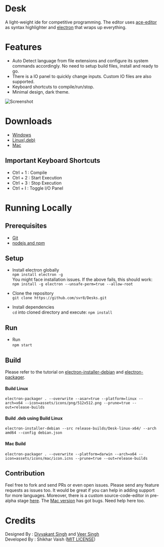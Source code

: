 # Desk
A light-weight ide for competitive programming. The editor uses [ace-editor](https://github.com/ajaxorg/ace) as syntax highlighter and [electron](https://electronjs.org/) that wraps up everything.

# Features
- Auto Detect language from file extensions and configure its system commands accordingly. No need to setup build files, install and ready to go.
- There is a IO panel to quickly change inputs. Custom IO files are also supported.
- Keyboard shortcuts to compile/run/stop.
- Minimal design, dark theme.

![Screenshot](https://github.com/svr8/Desk/blob/master/Preview.PNG)

# Downloads
+ [Windows](https://www.mediafire.com/file/3g7d2dmntep23ig/Desk-win32-ia32.zip/file)
+ [Linux(.deb)](https://www.mediafire.com/file/3l4taqh973x8b8z/desk_1.1.5_amd64.deb/file)
+ [Mac](https://www.mediafire.com/file/laekink77nmws72/Desk-darwin-x64.zip/file)

## Important Keyboard Shortcuts
- Ctrl + 1 : Compile
- Ctrl + 2 : Start Execution
- Ctrl + 3 : Stop Execution
- Ctrl + I : Toggle I/O Panel

# Running Locally
## Prerequisites
+ [Git](https://git-scm.com/)
+ [nodejs and npm](https://nodejs.org/en/)

## Setup
+ Install electron globally<br/>
`npm install electron -g`<br/>
You might face installation issues. If the above fails, this should work:<br/>
`npm install -g electron --unsafe-perm=true --allow-root`

+ Clone the repository<br/>
`git clone https://github.com/svr8/Desks.git`

+ Install dependencies<br/>
`cd` into cloned directory and execute:
`npm install`

## Run
+ Run<br/>
`npm start`

## Build
Please refer to the tutorial on [electron-installer-debian](https://www.christianengvall.se/electron-installer-debian-package/) and [electron-packager](https://www.christianengvall.se/electron-packager-tutorial/).

#### Build Linux
`electron-packager . --overwrite --asar=true --platform=linux --arch=x64 --icon=assets/icons/png/512x512.png --prune=true --out=release-builds`

#### Build .deb using Build Linux
`electron-installer-debian --src release-builds/Desk-linux-x64/ --arch amd64 --config debian.json`

#### Mac Build
`electron-packager . --overwrite --platform=darwin --arch=x64 --icon=assets/icons/mac/icon.icns --prune=true --out=release-builds`

## Contribution
Feel free to fork and send PRs or even open issues. Please send any feature requests as issues too. It would be great if you can help in adding support for more languages.
Moreover, there is a custom source-code-editor in pre-alpha stage [here](https://github.com/MFOSSociety/sourcecodearea).
The [Mac version](https://www.mediafire.com/file/ufkhnlmozw6kvb0/Desk-darwin-x64.zip/file) has got bugs. Need help here too.

# Credits
Designed By : [Divyakant Singh](https://www.behance.net/divyakantsingh) and [Veer Singh](https://www.instagram.com/weavingweb/) <br/>
Developed By : Shikhar Vaish ([MIT LICENSE](https://github.com/svr8/Desk/blob/master/LICENSE))
